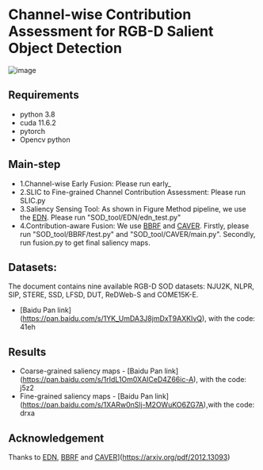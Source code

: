 # Channel-wise Contribution Assessment for RGB-D Salient Object Detection
![image](https://github.com/zhangmoon1/CCA-SOD/blob/main/method_pipeline.png)
## Requirements
- python 3.8
- cuda 11.6.2
- pytorch
- Opencv python
## Main-step
- 1.Channel-wise Early Fusion: Please run early_
- 2.SLIC to Fine-grained Channel Contribution Assessment: Please run SLIC.py
- 3.Saliency Sensing Tool: As shown in Figure Method pipeline, we use the [EDN](https://arxiv.org/pdf/2012.13093). Please run "SOD_tool/EDN/edn_test.py"
- 4.Contribution-aware Fusion: We use [BBRF](https://ieeexplore.ieee.org/abstract/document/10006743) and [CAVER](https://ieeexplore.ieee.org/abstract/document/10015667). Firstly, please run  "SOD_tool/BBRF/test.py" and "SOD_tool/CAVER/main.py". Secondly, run fusion.py to get final saliency maps.

## Datasets: 
The document contains nine available RGB-D SOD datasets: NJU2K, NLPR, SIP, STERE, SSD, LFSD, DUT, ReDWeb-S and COME15K-E. 
- [Baidu Pan link] (https://pan.baidu.com/s/1YK_UmDA3J8jmDxT9AXKIvQ), with the code: 41eh
## Results
- Coarse-grained saliency maps - [Baidu Pan link] (https://pan.baidu.com/s/1rIdL1Om0XAICeD4Z66ic-A), with the code: j5z2
- Fine-grained saliency maps - [Baidu Pan link] (https://pan.baidu.com/s/1XARw0nSlj-M2OWuKO6ZG7A),with the code: drxa
## Acknowledgement
Thanks to [EDN](https://arxiv.org/pdf/2012.13093), [BBRF](https://ieeexplore.ieee.org/abstract/document/10006743) and [CAVER](https://ieeexplore.ieee.org/abstract/document/10015667)](https://arxiv.org/pdf/2012.13093)


